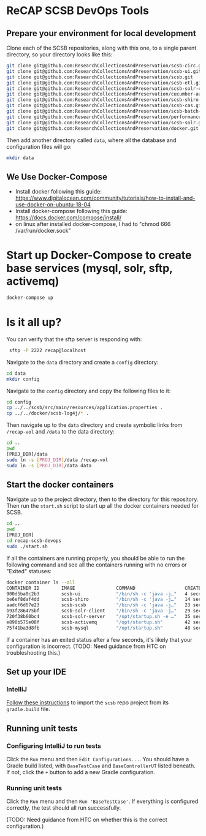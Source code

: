 # ReCAP SCSB DevOps Tools

## Prepare your environment for local development
Clone each of the SCSB repositories, along with this one, to a single parent directory, so your directory looks like this:
```bash
git clone git@github.com:ResearchCollectionsAndPreservation/scsb-circ.git
git clone git@github.com:ResearchCollectionsAndPreservation/scsb-ui.git
git clone git@github.com:ResearchCollectionsAndPreservation/scsb.git
git clone git@github.com:ResearchCollectionsAndPreservation/scsb-etl.git
git clone git@github.com:ResearchCollectionsAndPreservation/scsb-solr-client.git
git clone git@github.com:ResearchCollectionsAndPreservation/cucumber-automation.git
git clone git@github.com:ResearchCollectionsAndPreservation/scsb-shiro.git
git clone git@github.com:ResearchCollectionsAndPreservation/scsb-cas.git
git clone git@github.com:ResearchCollectionsAndPreservation/scsb-batch-scheduler.git
git clone git@github.com:ResearchCollectionsAndPreservation/performance-test.git
git clone git@github.com:ResearchCollectionsAndPreservation/scsb-solr.git
git clone git@github.com:ResearchCollectionsAndPreservation/docker.git
```	      

Then add another directory called `data`, where all the database and configuration files will go:
```bash
mkdir data
```

## We Use Docker-Compose

* Install docker following this guide:  https://www.digitalocean.com/community/tutorials/how-to-install-and-use-docker-on-ubuntu-18-04
* Install docker-compose following this guide: https://docs.docker.com/compose/install/
* on linux after installed docker-compose, I had to "chmod 666 /var/run/docker.sock" 

# Start up Docker-Compose to create base services (mysql, solr, sftp, activemq)
```bash
docker-compose up
```

# Is it all up?
You can verify that the sftp server is responding with:
```bash
 sftp -P 2222 recap@localhost
``` 


Navigate to the `data` directory and create a `config` directory:
```bash
cd data
mkdir config
```

Navigate to the `config` directory and copy the following files to it:
```bash
cd config
cp ../../scsb/src/main/resources/application.properties .
cp ../../docker/scsb-log4j/* .
```

Then navigate up to the `data` directory and create symbolic links from `/recap-vol` and `/data` to the data directory:
```bash
cd ..
pwd
[PROJ_DIR]/data
sudo ln -s [PROJ_DIR]/data /recap-vol
sudo ln -s [PROJ_DIR]/data data
```

## Start the docker containers
Navigate up to the project directory, then to the directory for this repository. Then run the `start.sh` script to start up all the docker containers needed for SCSB.
```bash
cd ..
pwd
[PROJ_DIR]
cd recap-scsb-devops
sudo ./start.sh
```

If all the containers are running properly, you should be able to run the following command and see all the containers running with no errors or "Exited" statuses:
```bash
docker container ls --all
CONTAINER ID        IMAGE               COMMAND                  CREATED             STATUS              PORTS                                                                      NAMES
900d5ba8c2b3        scsb-ui             "/bin/sh -c 'java -j…"   4 seconds ago       Up 1 second         0.0.0.0:9091->9091/tcp                                                     scsb-ui
be6ef8daf4dd        scsb-shiro          "/bin/sh -c 'java -j…"   14 seconds ago      Up 12 seconds       0.0.0.0:9092->9092/tcp                                                     scsb-shiro
aadcf6d67e23        scsb-scsb           "/bin/sh -c 'java -j…"   23 seconds ago      Up 20 seconds       0.0.0.0:9093->9093/tcp                                                     scsb
b93f286475bf        scsb-solr-client    "/bin/sh -c 'java -j…"   29 seconds ago      Up 27 seconds       0.0.0.0:9090->9090/tcp                                                     scsb-solr-client
720f38b60bc4        scsb-solr-server    "/opt/startup.sh -e …"   35 seconds ago      Up 33 seconds       0.0.0.0:8983->8983/tcp                                                     scsb-solr-server
e890b575e08f        scsb-activemq       "/opt/startup.sh"        42 seconds ago      Up 39 seconds       0.0.0.0:1099->1099/tcp, 0.0.0.0:8161->8161/tcp, 0.0.0.0:61616->61616/tcp   scsb-activemq
75f41ba3d8fb        scsb-mysql          "/opt/startup.sh"        48 seconds ago      Up 46 seconds       0.0.0.0:3306->3306/tcp                                                     scsb-mysql
```

If a container has an exited status after a few seconds, it's likely that your configuration is incorrect.
(TODO: Need guidance from HTC on troubleshooting this.)

## Set up your IDE
### IntelliJ
[Follow these instructions](https://www.jetbrains.com/help/idea/gradle.html#gradle_import) to import the `scsb` repo project from its `gradle.build` file.

## Running unit tests
### Configuring IntelliJ to run tests
Click the `Run` menu and then `Edit Configurations...`. You should have a Gradle build listed, with `BaseTestCase` and `BaseControllerUT` listed beneath. If not, click the `+` button to add a new Gradle configuration.

### Running unit tests
Click the `Run` menu and then `Run 'BaseTestCase'`. If everything is configured correctly, the test should all run successfully.

(TODO: Need guidance from HTC on whether this is the correct configuration.)
